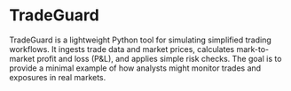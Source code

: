 # TradeGuard
TradeGuard is a lightweight Python tool for simulating simplified trading workflows. It ingests trade data and market prices, calculates mark-to-market profit and loss (P&amp;L), and applies simple risk checks. The goal is to provide a minimal example of how analysts might monitor trades and exposures in real markets.
